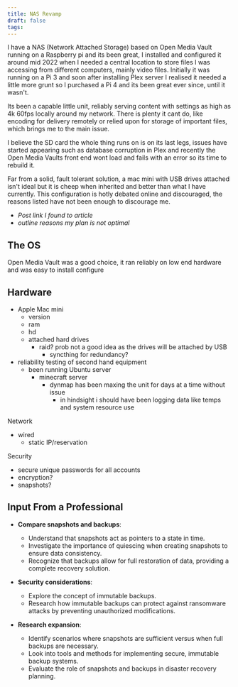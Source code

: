 ```yaml
---
title: NAS Revamp
draft: false
tags:
---
```

 
I have a NAS (Network Attached Storage) based on Open Media Vault running on a Raspberry pi and its been great, I installed and configured it around mid 2022 when I needed a central location to store files I was accessing from different computers, mainly video files. Initially it was running on a Pi 3 and soon after installing Plex server I realised it needed a little more grunt so I purchased a Pi 4 and its been great ever since, until it wasn't.

Its been a capable little unit, reliably serving content with settings as high as 4k 60fps locally around my network. There is plenty it cant do, like encoding for delivery remotely or relied upon for storage of important files, which brings me to the main issue.

I believe the SD card the whole thing runs on is on its last legs, issues have started appearing such as database corruption in Plex and recently the Open Media Vaults front end wont load and fails with an error so its time to rebuild it.

Far from a solid, fault tolerant solution, a mac mini with USB drives attached isn't ideal but it is cheep when inherited and better than what I have currently. This configuration is hotly debated online and discouraged, the reasons listed have not been enough to discourage me.

- *Post link I found to article* 
- *outline reasons my plan is not optimal*



## The OS
Open Media Vault was a good choice, it ran reliably on low end hardware and was easy to install configure

## Hardware
- Apple Mac mini
	- version
	- ram
	- hd
	- attached hard drives
		- raid? prob not a good idea as the drives will be attached by USB
			- syncthing for redundancy?
- reliability testing of second hand equipment
	- been running Ubuntu server
		- minecraft server
			- dynmap has been maxing the unit for days at a time without issue
				- in hindsight i should have been logging data like temps and system resource use

Network
- wired
	- static IP/reservation

Security
- secure unique passwords for all accounts
- encryption?
- snapshots?

## Input From a Professional

- **Compare snapshots and backups**:
    - Understand that snapshots act as pointers to a state in time.
    - Investigate the importance of quiescing when creating snapshots to ensure data consistency.
    - Recognize that backups allow for full restoration of data, providing a complete recovery solution.

- **Security considerations**:
    - Explore the concept of immutable backups.
    - Research how immutable backups can protect against ransomware attacks by preventing unauthorized modifications.

- **Research expansion**:
    
    - Identify scenarios where snapshots are sufficient versus when full backups are necessary.
    - Look into tools and methods for implementing secure, immutable backup systems.
    - Evaluate the role of snapshots and backups in disaster recovery planning. 

